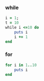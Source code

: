 ### while 

```ruby
i = 1;
t = 10
while i <=10 do
    puts i
    i += 1
end 
```


### for
```ruby
for i in 1..10
    puts i
end
```